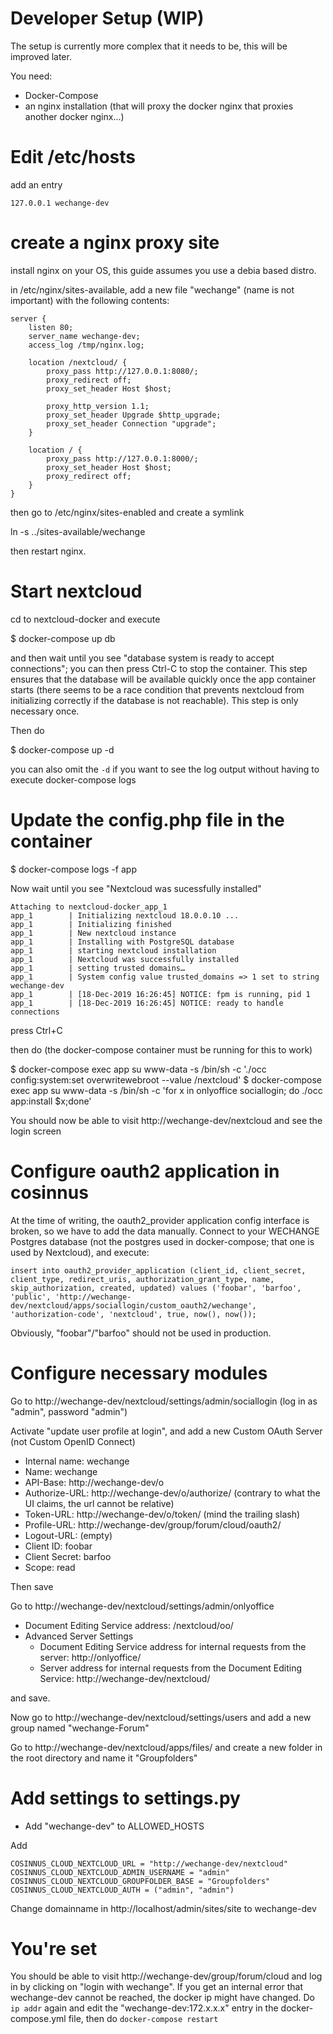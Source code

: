 Developer Setup (WIP)
=====================

The setup is currently more complex that it needs to be, this will be improved later.

You need:

* Docker-Compose
* an nginx installation (that will proxy the docker nginx that proxies another docker nginx...)

# Edit /etc/hosts

add an entry

```
127.0.0.1 wechange-dev
```

# create a nginx proxy site

install nginx on your OS, this guide assumes you use a debia based distro.

in /etc/nginx/sites-available, add a new file "wechange" (name is not important) with the following contents:

```
server {
    listen 80;
    server_name wechange-dev;
    access_log /tmp/nginx.log;

    location /nextcloud/ {
        proxy_pass http://127.0.0.1:8080/;
        proxy_redirect off;
        proxy_set_header Host $host;

        proxy_http_version 1.1;
        proxy_set_header Upgrade $http_upgrade;
        proxy_set_header Connection "upgrade";
    }

    location / {
        proxy_pass http://127.0.0.1:8000/;
        proxy_set_header Host $host;
        proxy_redirect off;
    }
}
```

then go to /etc/nginx/sites-enabled and create a symlink

ln -s ../sites-available/wechange

then restart nginx.

# Start nextcloud

cd to nextcloud-docker and execute

$ docker-compose up db

and then wait until you see "database system is ready to accept connections"; you can then press Ctrl-C to stop the container.
This step ensures that the database will be available quickly once the app container starts (there seems to be a race condition that prevents nextcloud from initializing correctly if the database is not reachable). This step is only necessary once.

Then do

$ docker-compose up -d

you can also omit the `-d` if you want to see the log output without having to execute docker-compose logs

# Update the config.php file in the container

$ docker-compose logs -f app

Now wait until you see "Nextcloud was sucessfully installed"

```
Attaching to nextcloud-docker_app_1
app_1        | Initializing nextcloud 18.0.0.10 ...
app_1        | Initializing finished
app_1        | New nextcloud instance
app_1        | Installing with PostgreSQL database
app_1        | starting nextcloud installation
app_1        | Nextcloud was successfully installed
app_1        | setting trusted domains…
app_1        | System config value trusted_domains => 1 set to string wechange-dev
app_1        | [18-Dec-2019 16:26:45] NOTICE: fpm is running, pid 1
app_1        | [18-Dec-2019 16:26:45] NOTICE: ready to handle connections
```

press Ctrl+C

then do (the docker-compose container must be running for this to work)

$ docker-compose exec app su www-data -s /bin/sh -c './occ config:system:set overwritewebroot --value /nextcloud'
$ docker-compose exec app su www-data -s /bin/sh -c 'for x in onlyoffice sociallogin; do ./occ app:install $x;done'

You should now be able to visit http://wechange-dev/nextcloud and see the login screen

# Configure oauth2 application in cosinnus

At the time of writing, the oauth2_provider application config interface is broken, so we have to add the data manually. Connect to your WECHANGE Postgres database (not the postgres used in docker-compose; that one is used by Nextcloud), and execute:

```
insert into oauth2_provider_application (client_id, client_secret, client_type, redirect_uris, authorization_grant_type, name, skip_authorization, created, updated) values ('foobar', 'barfoo', 'public', 'http://wechange-dev/nextcloud/apps/sociallogin/custom_oauth2/wechange', 'authorization-code', 'nextcloud', true, now(), now());
```

Obviously, "foobar"/"barfoo" should not be used in production.

# Configure necessary modules

Go to http://wechange-dev/nextcloud/settings/admin/sociallogin (log in as "admin", password "admin")

Activate "update user profile at login", and add a new Custom OAuth Server (not Custom OpenID Connect)

* Internal name: wechange
* Name: wechange
* API-Base: http://wechange-dev/o
* Authorize-URL: http://wechange-dev/o/authorize/  (contrary to what the UI claims, the url cannot be relative)
* Token-URL: http://wechange-dev/o/token/   (mind the trailing slash)
* Profile-URL: http://wechange-dev/group/forum/cloud/oauth2/
* Logout-URL: (empty)
* Client ID: foobar
* Client Secret: barfoo
* Scope: read

Then save

Go to http://wechange-dev/nextcloud/settings/admin/onlyoffice

* Document Editing Service address: /nextcloud/oo/
* Advanced Server Settings
    * Document Editing Service address for internal requests from the server: http://onlyoffice/
    * Server address for internal requests from the Document Editing Service: http://wechange-dev/nextcloud/

and save. 

Now go to http://wechange-dev/nextcloud/settings/users and add a new group named "wechange-Forum"


Go to http://wechange-dev/nextcloud/apps/files/ and create a new folder in the root directory and name it "Groupfolders"


# Add settings to settings.py

* Add "wechange-dev" to ALLOWED_HOSTS

Add
```
COSINNUS_CLOUD_NEXTCLOUD_URL = "http://wechange-dev/nextcloud"
COSINNUS_CLOUD_NEXTCLOUD_ADMIN_USERNAME = "admin"
COSINNUS_CLOUD_NEXTCLOUD_GROUPFOLDER_BASE = "Groupfolders"
COSINNUS_CLOUD_NEXTCLOUD_AUTH = ("admin", "admin")
```


Change domainname in http://localhost/admin/sites/site to wechange-dev

# You're set

You should be able to visit http://wechange-dev/group/forum/cloud and log in by clicking on "login with wechange". If you get an
internal error that wechange-dev cannot be reached, the docker ip might have changed. Do `ip addr`  again and edit the "wechange-dev:172.x.x.x" entry in the docker-compose.yml file, then do `docker-compose restart`
